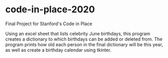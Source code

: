# code-in-place-2020
Final Project for Stanford's Code in Place

Using an excel sheet that lists celebrity June birthdays, this program creates a dictionary to which birthdays can be added or deleted from. 
The program prints how old each person in the final dictionary will be this year, as well as create a birthday calendar using tkinter.
